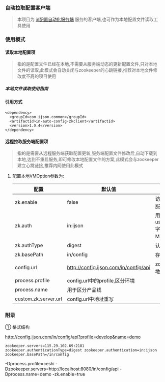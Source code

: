 ### 自动拉取配置客户端

>  本项目为 [in配置自动化服务端](https://github.com/ijson/in-auto-config) 服务的客户端,也可作为本地配置文件读取工具使用


### 使用模式

#### 读取本地配置项
> 指的是配置文件已经在本地,不需要从服务端动态的更新配置文件,只对本地文件的读取,此模式会自动关闭与zookeeper的心跳链接,推荐对本地文件修改度不高的项目使用

##### 本地文件读取使用指南


#### 引用方式

```
<dependency>
  <groupId>com.ijson.common</groupId>
  <artifactId>in-auto-config-zkclient</artifactId>
  <version>1.0.4</version>
</dependency>
```

#### 远程拉取服务端配置项
> 指的是需要从远程服务端获取配置更新,服务端配置文件修改后,自动下载到本地,达到不重启服务,即可修改本地配置文件的方案,此模式会与zookeeper建立心跳链接,推荐内网使用此模式

1. 配置本地VMOption参数为:

   | 配置|默认值|描述 |
   |---|---|---|
   |zk.enable |false|访问远程zookeeper服务器,可忽略|
   |zk.auth| in\:ijson|用 username\:password 字符串来产生一个MD5串|
   |zk.authType|digest|认证类型|
   |zk.basePath|in/config|存储位置|
   |config.url|http://config.ijson.com/in/config/api|zookeeper配置获取地址,可自行编写①|
   |process.profile|config.url中的profile,区分环境||
   |process.name|用于区分产品线||
   |custom.zk.server.url|config.url中地址重写||



### 附录
① 格式结构

http://config.ijson.com/in/config/api?profile=develop&name=demo
```
zookeeper.servers=115.29.102.69:2181 zookeeper.authenticationType=digest zookeeper.authentication=in:ijson zookeeper.basePath=/in/config
```


-Dprocess.profile=ceshi -Dzookeeper.servers=http://localhost:8080/in/config/api -Dprocess.name=demo -zk.enable=true
